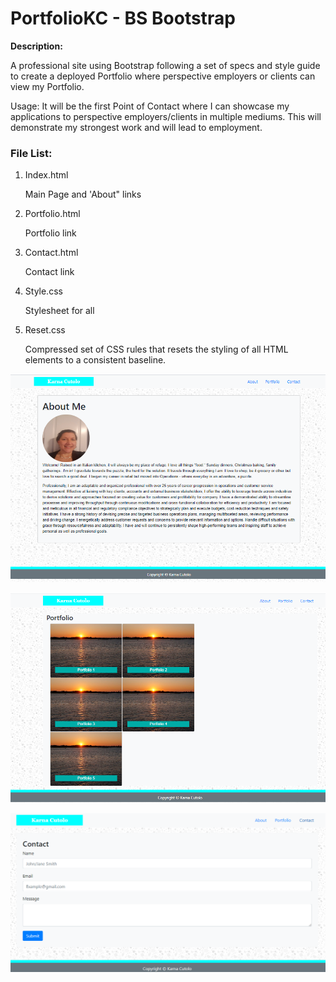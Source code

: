 # PortfolioKC - BS Bootstrap


**Description:**

A professional site using Bootstrap following a set of specs and style guide to create a deployed Portfolio where perspective employers or clients can view my Portfolio.

Usage:
It will be the first Point of Contact where I can showcase my applications to perspective employers/clients in multiple mediums. This will demonstrate my strongest work and will lead to employment.


### File List:

1. Index.html
    
    Main Page and 'About" links

2. Portfolio.html    
    
    Portfolio link 

3. Contact.html      

    Contact link

4. Style.css         

    Stylesheet for all

5. Reset.css

    Compressed set of CSS rules that resets the styling of all HTML elements to a consistent baseline.



![Index Page](./Assets/Images/AboutMe.png)

![Portfolio Page](./Assets/Images/Portfolio.png)

![Contact Page](Assets/Images/Contact.png)




